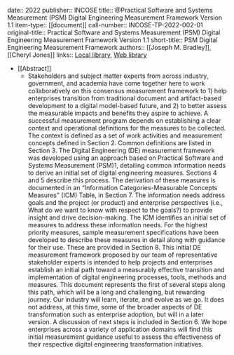 date:: 2022
publisher:: INCOSE
title:: @Practical Software and Systems Measurement (PSM) Digital Engineering Measurement Framework Version 1.1
item-type:: [[document]]
call-number:: INCOSE-TP-2022-002-01
original-title:: Practical Software and Systems Measurement (PSM) Digital Engineering Measurement Framework Version 1.1
short-title:: PSM Digital Engineering Measurement Framework
authors:: [[Joseph M. Bradley]], [[Cheryl Jones]]
links:: [Local library](zotero://select/library/items/V9LRY89F), [Web library](https://www.zotero.org/users/6520516/items/V9LRY89F)

- [[Abstract]]
	- Stakeholders and subject matter experts from across industry, government, and academia have come together here to work collaboratively on this consensus measurement framework to 1) help enterprises transition from traditional document and artifact-based development to a digital model-based future, and 2) to better assess the measurable impacts and benefits they aspire to achieve.
	  A successful measurement program depends on establishing a clear context and operational definitions for the measures to be collected. The context is defined as a set of work activities and measurement concepts defined in Section 2. Common definitions are listed in Section 3. The Digital Engineering (DE) measurement framework was developed using an approach based on Practical Software and Systems Measurement (PSM)1, detailing common information needs to 
	  derive an initial set of digital engineering measures. Sections 4 and 5 describe this process. The 
	  derivation of these measures is documented in an “Information Categories-Measurable Concepts Measures” (ICM) Table, in Section 7. The information needs address goals and the project (or product) and enterprise perspectives (i.e., What do we want to know with respect to the goals?) to provide insight and drive decision-making. The ICM identifies an initial set of measures to address these information needs. For the highest priority measures, sample measurement specifications have been developed to describe these measures in detail along with guidance for their use. These are provided in Section 8. 
	  This initial DE measurement framework proposed by our team of representative stakeholder experts is intended to help projects and enterprises establish an initial path toward a measurably effective transition and implementation of digital engineering processes, tools, methods and measures. This document represents the first of several steps along this path, which will be a long and challenging, but rewarding journey. Our industry will learn, iterate, and evolve as we go. It does not address, at this time, some of the broader aspects of DE transformation such as enterprise adoption, but will in a later version. A discussion of next steps is included in Section 6. We hope enterprises across a variety of application domains will find this initial measurement guidance useful to assess the effectiveness of their respective digital engineering transformation initiatives.